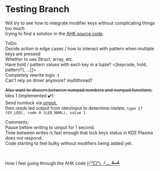# Testing Branch
Will try to see how to integrate modifier keys without complicating things too much <br>
trying to find a solution in the [AHK source code](https://github.com/AutoHotkey/AutoHotkey/blob/alpha/source/keyboard_mouse.cpp).

ToDo: <br>
Decide action in edge cases / how to interact with pattern when multiple keys are pressed <br>
Whether to use Struct, array, etc.<br>
Have hold / pattern values with each key in a tuple? <[keycode, hold, pattern?], ...[]> <br>
Completely rewrite logic :( <br>
Can't rely on itimer anymore? multithread?



~~Also want to discern between numpad numbers and numpad functions.~~ <br>
Idea 1  (implemented ✔️):<br>
Send numlock via [uinput](https://www.kernel.org/doc/html/v4.12/input/uinput.html), <br>
then reads led output from /dev/input to determine nlstate, `type 17 (EV_LED), code 0 (LED_NUML), value 1`

Comments: <br>
Pause before writing to uinput for 1 second. <br>
Time between writes is fast enough that lock keys status in KDE Plasma does not respond. <br>
Code starting to feel bulky without modifiers being added yet.

<br>


How I feel going through the AHK code [(╯°□°）╯︵ ┻━┻](https://youtu.be/z8hhTn5wAL0)
